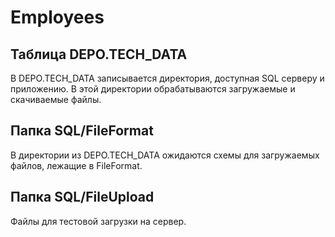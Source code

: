 # Employees

## Таблица DEPO.TECH_DATA
В DEPO.TECH_DATA записывается директория, доступная SQL серверу и приложению. В этой директории обрабатываются загружаемые и скачиваемые файлы.
## Папка SQL/FileFormat
В директории из DEPO.TECH_DATA ожидаются схемы для загружаемых файлов, лежащие в FileFormat.
## Папка SQL/FileUpload
Файлы для тестовой загрузки на сервер.